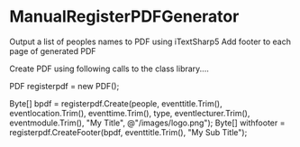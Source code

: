 # ManualRegisterPDFGenerator
Output a list of peoples names to PDF using iTextSharp5
Add footer to each page of generated PDF


Create PDF using following calls to the class library....

 PDF registerpdf = new PDF();

 Byte[] bpdf = registerpdf.Create(people, eventtitle.Trim(), eventlocation.Trim(), eventtime.Trim(), type, eventlecturer.Trim(), eventmodule.Trim(), "My Title", @"/images/logo.png");
 Byte[] withfooter = registerpdf.CreateFooter(bpdf, eventtitle.Trim(), "My Sub Title");
